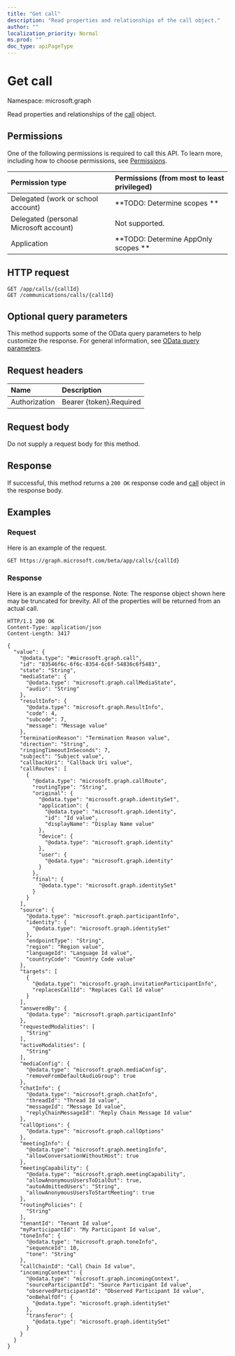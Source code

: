 ```yaml
---
title: "Get call"
description: "Read properties and relationships of the call object."
author: ""
localization_priority: Normal
ms.prod: ""
doc_type: apiPageType
---
```


# Get call

Namespace: microsoft.graph

Read properties and relationships of the [call](../resources/call.md) object.

## Permissions
One of the following permissions is required to call this API. To learn more, including how to choose permissions, see [Permissions](/concepts/permissions-reference.md).

|Permission type|Permissions (from most to least privileged)|
|:---|:---|
|Delegated (work or school account)|**TODO: Determine scopes **|
|Delegated (personal Microsoft account)|Not supported.|
|Application|**TODO: Determine AppOnly scopes **|

## HTTP request
<!-- {
  "blockType": "ignored"
}
-->
``` http
GET /app/calls/{callId}
GET /communications/calls/{callId}
```

## Optional query parameters
This method supports some of the OData query parameters to help customize the response. For general information, see [OData query parameters](/graph/query-parameters).

## Request headers
|Name|Description|
|:---|:---|
|Authorization|Bearer {token}.Required|

## Request body
Do not supply a request body for this method.

## Response
If successful, this method returns a `200 OK` response code and [call](../resources/call.md) object in the response body.

## Examples

### Request
Here is an example of the request.
<!-- {
  "blockType": "request",
  "name": "get_call"
}
-->
``` http
GET https://graph.microsoft.com/beta/app/calls/{callId}
```

### Response
Here is an example of the response. Note: The response object shown here may be truncated for brevity. All of the properties will be returned from an actual call.
<!-- {
  "blockType": "response",
  "truncated": true,
  "@odata.type": "microsoft.graph.call"
}
-->
``` http
HTTP/1.1 200 OK
Content-Type: application/json
Content-Length: 3417

{
  "value": {
    "@odata.type": "#microsoft.graph.call",
    "id": "83546f6c-6f6c-8354-6c6f-54836c6f5483",
    "state": "String",
    "mediaState": {
      "@odata.type": "microsoft.graph.callMediaState",
      "audio": "String"
    },
    "resultInfo": {
      "@odata.type": "microsoft.graph.ResultInfo",
      "code": 4,
      "subcode": 7,
      "message": "Message value"
    },
    "terminationReason": "Termination Reason value",
    "direction": "String",
    "ringingTimeoutInSeconds": 7,
    "subject": "Subject value",
    "callbackUri": "Callback Uri value",
    "callRoutes": [
      {
        "@odata.type": "microsoft.graph.callRoute",
        "routingType": "String",
        "original": {
          "@odata.type": "microsoft.graph.identitySet",
          "application": {
            "@odata.type": "microsoft.graph.identity",
            "id": "Id value",
            "displayName": "Display Name value"
          },
          "device": {
            "@odata.type": "microsoft.graph.identity"
          },
          "user": {
            "@odata.type": "microsoft.graph.identity"
          }
        },
        "final": {
          "@odata.type": "microsoft.graph.identitySet"
        }
      }
    ],
    "source": {
      "@odata.type": "microsoft.graph.participantInfo",
      "identity": {
        "@odata.type": "microsoft.graph.identitySet"
      },
      "endpointType": "String",
      "region": "Region value",
      "languageId": "Language Id value",
      "countryCode": "Country Code value"
    },
    "targets": [
      {
        "@odata.type": "microsoft.graph.invitationParticipantInfo",
        "replacesCallId": "Replaces Call Id value"
      }
    ],
    "answeredBy": {
      "@odata.type": "microsoft.graph.participantInfo"
    },
    "requestedModalities": [
      "String"
    ],
    "activeModalities": [
      "String"
    ],
    "mediaConfig": {
      "@odata.type": "microsoft.graph.mediaConfig",
      "removeFromDefaultAudioGroup": true
    },
    "chatInfo": {
      "@odata.type": "microsoft.graph.chatInfo",
      "threadId": "Thread Id value",
      "messageId": "Message Id value",
      "replyChainMessageId": "Reply Chain Message Id value"
    },
    "callOptions": {
      "@odata.type": "microsoft.graph.callOptions"
    },
    "meetingInfo": {
      "@odata.type": "microsoft.graph.meetingInfo",
      "allowConversationWithoutHost": true
    },
    "meetingCapability": {
      "@odata.type": "microsoft.graph.meetingCapability",
      "allowAnonymousUsersToDialOut": true,
      "autoAdmittedUsers": "String",
      "allowAnonymousUsersToStartMeeting": true
    },
    "routingPolicies": [
      "String"
    ],
    "tenantId": "Tenant Id value",
    "myParticipantId": "My Participant Id value",
    "toneInfo": {
      "@odata.type": "microsoft.graph.toneInfo",
      "sequenceId": 10,
      "tone": "String"
    },
    "callChainId": "Call Chain Id value",
    "incomingContext": {
      "@odata.type": "microsoft.graph.incomingContext",
      "sourceParticipantId": "Source Participant Id value",
      "observedParticipantId": "Observed Participant Id value",
      "onBehalfOf": {
        "@odata.type": "microsoft.graph.identitySet"
      },
      "transferor": {
        "@odata.type": "microsoft.graph.identitySet"
      }
    }
  }
}
```

